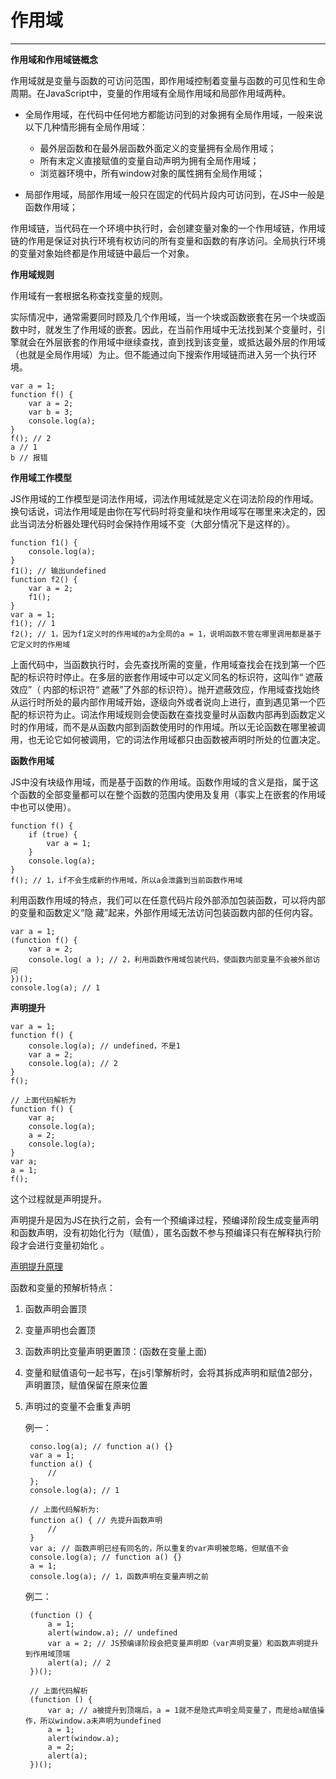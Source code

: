 # 作用域 #


----------

**作用域和作用域链概念**

作用域就是变量与函数的可访问范围，即作用域控制着变量与函数的可见性和生命周期。在JavaScript中，变量的作用域有全局作用域和局部作用域两种。

- 全局作用域，在代码中任何地方都能访问到的对象拥有全局作用域，一般来说以下几种情形拥有全局作用域：

	- 最外层函数和在最外层函数外面定义的变量拥有全局作用域；
	- 所有末定义直接赋值的变量自动声明为拥有全局作用域；
	- 浏览器环境中，所有window对象的属性拥有全局作用域；

- 局部作用域，局部作用域一般只在固定的代码片段内可访问到，在JS中一般是函数作用域；

作用域链，当代码在一个环境中执行时，会创建变量对象的一个作用域链，作用域链的作用是保证对执行环境有权访问的所有变量和函数的有序访问。全局执行环境的变量对象始终都是作用域链中最后一个对象。

**作用域规则**

作用域有一套根据名称查找变量的规则。

实际情况中，通常需要同时顾及几个作用域，当一个块或函数嵌套在另一个块或函数中时，就发生了作用域的嵌套。因此，在当前作用域中无法找到某个变量时，引擎就会在外层嵌套的作用域中继续查找，直到找到该变量，或抵达最外层的作用域（也就是全局作用域）为止。但不能通过向下搜索作用域链而进入另一个执行环境。
	
	var a = 1;
	function f() {
		var a = 2;
		var b = 3;
		console.log(a);
	}
	f(); // 2
	a // 1
	b // 报错

**作用域工作模型**

JS作用域的工作模型是词法作用域，词法作用域就是定义在词法阶段的作用域。 换句话说，词法作用域是由你在写代码时将变量和块作用域写在哪里来决定的，因此当词法分析器处理代码时会保持作用域不变（大部分情况下是这样的）。

	function f1() {
        console.log(a); 
    }
    f1(); // 输出undefined
    function f2() {
        var a = 2;
        f1();
    }
    var a = 1;
	f1(); // 1
    f2(); // 1，因为f1定义时的作用域的a为全局的a = 1，说明函数不管在哪里调用都是基于它定义时的作用域

上面代码中，当函数执行时，会先查找所需的变量，作用域查找会在找到第一个匹配的标识符时停止。在多层的嵌套作用域中可以定义同名的标识符，这叫作“ 遮蔽效应”（ 内部的标识符“ 遮蔽”了外部的标识符）。抛开遮蔽效应，作用域查找始终从运行时所处的最内部作用域开始，逐级向外或者说向上进行，直到遇见第一个匹配的标识符为止。词法作用域规则会使函数在查找变量时从函数内部再到函数定义时的作用域，而不是从函数内部到函数使用时的作用域。所以无论函数在哪里被调用，也无论它如何被调用，它的词法作用域都只由函数被声明时所处的位置决定。

**函数作用域**

JS中没有块级作用域，而是基于函数的作用域。函数作用域的含义是指，属于这个函数的全部变量都可以在整个函数的范围内使用及复用（事实上在嵌套的作用域中也可以使用）。 

	function f() {
		if (true) {
			var a = 1;
		}
		console.log(a);
	}
	f(); // 1，if不会生成新的作用域，所以a会泄露到当前函数作用域

利用函数作用域的特点，我们可以在任意代码片段外部添加包装函数，可以将内部的变量和函数定义“隐
藏”起来，外部作用域无法访问包装函数内部的任何内容。

	var a = 1;
	(function f() {
		var a = 2;
		console.log( a ); // 2，利用函数作用域包装代码，使函数内部变量不会被外部访问
	})();
	console.log(a); // 1

**声明提升**

	var a = 1;
	function f() {
		console.log(a); // undefined，不是1
		var a = 2;
		console.log(a); // 2
	}
	f();

	// 上面代码解析为
	function f() {
		var a;
		console.log(a); 
		a = 2;
		console.log(a);
	}
	var a;
	a = 1;
	f();

这个过程就是声明提升。

声明提升是因为JS在执行之前，会有一个预编译过程，预编译阶段生成变量声明和函数声明，没有初始化行为（赋值），匿名函数不参与预编译只有在解释执行阶段才会进行变量初始化 。

[声明提升原理]()

		
函数和变量的预解析特点：

1. 函数声明会置顶
2. 变量声明也会置顶
3. 函数声明比变量声明更置顶：(函数在变量上面)
4. 变量和赋值语句一起书写，在js引擎解析时，会将其拆成声明和赋值2部分，声明置顶，赋值保留在原来位置
5. 声明过的变量不会重复声明

	例一：	
	
		conso.log(a); // function a() {}
		var a = 1;
        function a() {
            //
        };
        console.log(a); // 1

        // 上面代码解析为:
        function a() { // 先提升函数声明
            //
        }
        var a; // 函数声明已经有同名的，所以重复的var声明被忽略，但赋值不会
        console.log(a); // function a() {}
        a = 1; 
        console.log(a); // 1，函数声明在变量声明之前

	例二：

		(function () {
	        a = 1;
	        alert(window.a); // undefined
	        var a = 2; // JS预编译阶段会把变量声明即（var声明变量）和函数声明提升到作用域顶端
	        alert(a); // 2
	    })();
	
	    // 上面代码解析
	    (function () {
	        var a; // a被提升到顶端后，a = 1就不是隐式声明全局变量了，而是给a赋值操作，所以window.a未声明为undefined
	        a = 1;
	        alert(window.a);
	        a = 2;
	        alert(a);
	    })();

